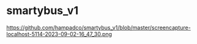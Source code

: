 # smartybus_v1
https://github.com/hampadco/smartybus_v1/blob/master/screencapture-localhost-5114-2023-09-02-16_47_30.png
